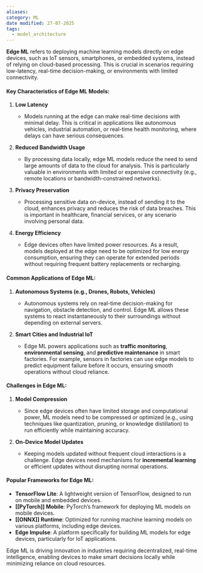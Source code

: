 ```yaml
---
aliases: 
category: ML
date modified: 27-07-2025
tags:
  - model_architecture
---
```

**Edge ML** refers to deploying machine learning models directly on edge devices, such as IoT sensors, smartphones, or embedded systems, instead of relying on cloud-based processing. This is crucial in scenarios requiring low-latency, real-time decision-making, or environments with limited connectivity.

#### Key Characteristics of Edge ML Models:

1. **Low Latency**
   - Models running at the edge can make real-time decisions with minimal delay. This is critical in applications like autonomous vehicles, industrial automation, or real-time health monitoring, where delays can have serious consequences.

2. **Reduced Bandwidth Usage**
   - By processing data locally, edge ML models reduce the need to send large amounts of data to the cloud for analysis. This is particularly valuable in environments with limited or expensive connectivity (e.g., remote locations or bandwidth-constrained networks).
   
3. **Privacy Preservation**
   - Processing sensitive data on-device, instead of sending it to the cloud, enhances privacy and reduces the risk of data breaches. This is important in healthcare, financial services, or any scenario involving personal data.

4. **Energy Efficiency**
   - Edge devices often have limited power resources. As a result, models deployed at the edge need to be optimized for low energy consumption, ensuring they can operate for extended periods without requiring frequent battery replacements or recharging.

#### Common Applications of Edge ML:
   
1. **Autonomous Systems (e.g., Drones, Robots, Vehicles)**
   - Autonomous systems rely on real-time decision-making for navigation, obstacle detection, and control. Edge ML allows these systems to react instantaneously to their surroundings without depending on external servers.

3. **Smart Cities and Industrial IoT**
   - Edge ML powers applications such as **traffic monitoring**, **environmental sensing**, and **predictive maintenance** in smart factories. For example, sensors in factories can use edge models to predict equipment failure before it occurs, ensuring smooth operations without cloud reliance.

#### Challenges in Edge ML:

1. **Model Compression**
   - Since edge devices often have limited storage and computational power, ML models need to be compressed or optimized (e.g., using techniques like quantization, pruning, or knowledge distillation) to run efficiently while maintaining accuracy.

2. **On-Device Model Updates**
   - Keeping models updated without frequent cloud interactions is a challenge. Edge devices need mechanisms for **incremental learning** or efficient updates without disrupting normal operations.
#### Popular Frameworks for Edge ML:

- **TensorFlow Lite**: A lightweight version of TensorFlow, designed to run on mobile and embedded devices.
- **[[PyTorch]] Mobile**: PyTorch’s framework for deploying ML models on mobile devices.
- **[[ONNX]] Runtime**: Optimized for running machine learning models on various platforms, including edge devices.
- **Edge Impulse**: A platform specifically for building ML models for edge devices, particularly for IoT applications.

Edge ML is driving innovation in industries requiring decentralized, real-time intelligence, enabling devices to make smart decisions locally while minimizing reliance on cloud resources.